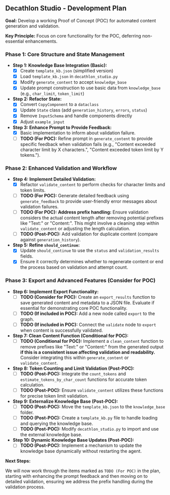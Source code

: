 ## Decathlon Studio - Development Plan

**Goal:** Develop a working Proof of Concept (POC) for automated content generation and validation.

**Key Principle:** Focus on core functionality for the POC, deferring non-essential enhancements.

### Phase 1: Core Structure and State Management

-   **Step 1: Knowledge Base Integration (Basic):**
    -   [x] Create `template_kb.json` (simplified version)
    -   [x] Load `template_kb.json` in `decathlon_studio.py`
    -   [x] Modify `generate_content` to accept `knowledge_base`
    -   [x] Update prompt construction to use basic data from `knowledge_base` (e.g., `char_limit`, `token_limit`)
-   **Step 2: Refactor State:**
    -   [x] Convert `CopyComponent` to a `dataclass`
    -   [x] Update `State` class (add `generation_history`, `errors`, `status`)
    -   [x] Remove `InputSchema` and handle components directly
    -   [x] Adjust `example_input`
-   **Step 3: Enhance Prompt to Provide Feedback:**
    -   [x] Basic implementation to inform about validation failure.
    -   [ ] **TODO (For POC):** Refine prompt in `generate_content` to provide specific feedback when validation fails (e.g., "Content exceeded character limit by X characters.", "Content exceeded token limit by Y tokens.").

### Phase 2: Enhanced Validation and Workflow

-   **Step 4: Implement Detailed Validation:**
    -   [x] Refactor `validate_content` to perform checks for character limits and token limits.
    -   [ ] **TODO (For POC):** Generate detailed feedback using `generate_feedback` to provide user-friendly error messages about validation failures.
    -   [ ] **TODO (For POC):** **Address prefix handling:** Ensure validation considers the actual content length after removing potential prefixes like "Text:" or "Content:". This might involve a cleaning step within `validate_content` or adjusting the length calculation.
    -   [ ] **TODO (Post-POC):** Add validation for duplicate content (compare against `generation_history`).
-   **Step 5: Refine `should_continue`:**
    -   [x] Update `should_continue` to use the `status` and `validation_results` fields.
    -   [x] Ensure it correctly determines whether to regenerate content or end the process based on validation and attempt count.

### Phase 3: Export and Advanced Features (Consider for POC)

-   **Step 6: Implement Export Functionality:**
    -   [ ] **TODO (Consider for POC):** Create an `export_results` function to save generated content and metadata to a JSON file. Evaluate if essential for demonstrating core POC functionality.
    -   [ ] **TODO (If included in POC):** Add a new node called `export` to the graph.
    -   [ ] **TODO (If included in POC):** Connect the `validate` node to `export` when content is successfully validated.
-   **Step 7: Clean Content Function (Conditional for POC):**
    -   [ ] **TODO (Conditional for POC):** Implement a `clean_content` function to remove prefixes like "Text:" or "Content:" from the generated output **if this is a consistent issue affecting validation and readability.**  Consider integrating this within `generate_content` or `validate_content`.
-   **Step 8: Token Counting and Limit Validation (Post-POC):**
    -   [ ] **TODO (Post-POC):** Integrate the `count_tokens` and `estimate_tokens_by_char_count` functions for accurate token calculation.
    -   [ ] **TODO (Post-POC):** Ensure `validate_content` utilizes these functions for precise token limit validation.
-   **Step 9: Externalize Knowledge Base (Post-POC):**
    -   [ ] **TODO (Post-POC):** Move the `template_kb.json` to the `knowledge_base` folder.
    -   [ ] **TODO (Post-POC):** Create a `template_kb.py` file to handle loading and querying the knowledge base.
    -   [ ] **TODO (Post-POC):** Modify `decathlon_studio.py` to import and use the external knowledge base.
-   **Step 10: Dynamic Knowledge Base Updates (Post-POC):**
    -   [ ] **TODO (Post-POC):** Implement a mechanism to update the knowledge base dynamically without restarting the agent.

**Next Steps:**

We will now work through the items marked as `TODO (For POC)` in the plan, starting with enhancing the prompt feedback and then moving on to detailed validation, ensuring we address the prefix handling during the validation process.